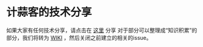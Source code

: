 # 计蒜客的技术分享

如果大家有任何技术分享，请点击在 [这里](https://github.com/Jisuanke/tech-exp/issues) 分享
对于部分可以整理成“知识积累”的部分，我们将转为 [WIKI](https://github.com/Jisuanke/tech-exp/wiki) ，然后关闭之前建立的相关的issue。
